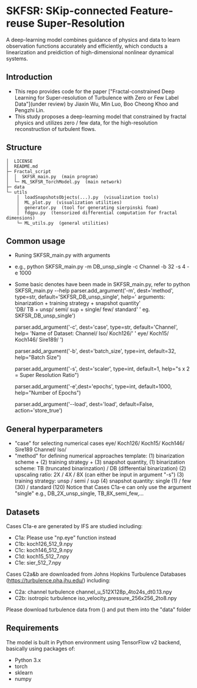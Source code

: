 # SKFSR: SKip-connected Feature-reuse Super-Resolution
A deep-learning model combines guidance of physics and data to learn observation functions accurately and efficiently, which conducts a linearization and preidiction of high-dimensional nonlinear dynamical systems.

## Introduction
- This repo provides code for the paper ["Fractal-constrained Deep Learning for Super-resolution of Turbulence with Zero or Few Label Data"](under review) by Jiaxin Wu, Min Luo, Boo Cheong Khoo and Pengzhi Lin.
- This study proposes a deep-learning model that constrained by fractal physics and utilizes zero / few data, for the high-resolution reconstruction of turbulent flows.

## Structure
    │  LICENSE
    │  README.md
    ├─ Fractal_script              
    │  │  SKFSR_main.py  (main program)
    │  └─ ML_SKFSR_TorchModel.py  (main network)
    ├─ data         
    └─ utils
        │  loadSnapshotsObjects(...).py  (visualization tools)
        │  ML_plot.py  (visualization utilities)
        │  generator.py  (tool for generating sierpinski foam)
        │  fdgpu.py  (tensorized differential computation for fractal dimensions)
        └─ ML_utils.py  (general utilities)

## Common usage
- Runing SKFSR_main.py with arguments 
- e.g., python SKFSR_main.py -m DB_unsp_single -c Channel -b 32 -s 4 -e 1000
- Some basic denotes have been made in SKFSR_main.py, refer to python SKFSR_main.py --help
    parser.add_argument('-m', dest='method', type=str,
                    default='SKFSR_DB_unsp_single',
                    help=' arguments:  binarization + training strategy + snapshot quantity'  
                    'DB/ TB + unsp/ semi/ sup + single/ few/ standard'
                    ' eg. SKFSR_DB_unsp_single')

    parser.add_argument('-c', dest='case', type=str, default='Channel', help=
                        'Name of Dataset: Channel/ Iso/ Koch126/'
                        ' eye/ Koch15/ Koch146/ Sire189/ ')

    parser.add_argument('-b', dest='batch_size', type=int, default=32, help="Batch Size")

    parser.add_argument('-s', dest='scaler', type=int, default=1, help="s x 2 = Super Resolution Ratio")

    parser.add_argument('-e',dest='epochs', type=int, default=1000, help="Number of Epochs")
    
    parser.add_argument('--load', dest='load', default=False, action='store_true')

## General hyperparameters
- "case" for selecting numerical cases
    eye/ Koch126/ Koch15/ Koch146/ Sire189 Channel/ Iso/
- "method" for defining numerical approaches
    template: (1) binarization scheme + (2) training strategy + (3) snapshot quantity, 
    (1) binarization scheme: TB (truncated binarinzation) / DB (differential binarization)
    (2) upscaling ratio: 2X / 4X / 8X (can either be input in argument "-s")
    (3) training strategy: unsp / semi / sup
    (4) snapshot quantity: single (1) / few (30) / standard (120)
    Notice that Cases C1a-e can only use the argument "single"
    e.g., DB_2X_unsp_single, TB_8X_semi_few,...
       
## Datasets
Cases C1a-e are generated by IFS are studied including: 
* C1a: 
    Please use "np.eye" function instead
* C1b: 
    koch126_512_9.npy
* C1c:
    koch146_512_9.npy
* C1d:
    koch15_512_7.npy
* C1e:
    sier_512_7.npy

Cases C2a&b are downloaded from Johns Hopkins Turbulence Databases (https://turbulence.pha.jhu.edu/) including: 

* C2a: channel turbulence
    channel_u_512X128p_4to24s_dt0.13.npy
* C2b: isotropic turbulence
    iso_velocity_pressure_256x256_2to8.npy

Please download turbulence data from () and put them into the "data" folder

## Requirements
The model is built in Python environment using TensorFlow v2 backend, basically using packages of:
* Python 3.x  
* torch 
* sklearn
* numpy
